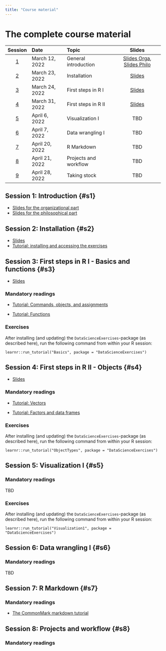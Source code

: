 ```yaml
---
title: "Course material"
---
```



# The complete course material

| **Session** | **Date**      | **Topic**           | **Slides**|
|:-----------:|:--------------|:--------------------|:-------------:|
|   [1](#s1)  | March 12, 2022| General introduction| [Slides Orga](slides/T1-1-Introduction.pdf), [Slides Philo](slides/T1-1-Introduction.pdf)   |
|   [2](#s2)  | March 23, 2022| Installation        | [Slides](slides/T2-Installation.pdf)           |
|   [3](#s3)  | March 24, 2022| First steps in R I  | [Slides](slides/T3-Basics-Functions.pdf)           |
|   [4](#s4)  | March 31, 2022| First steps in R II | [Slides](slides/T4-Objects.pdf)           |
|   [5](#s5)  | April 6, 2022 | Visualization I     | TBD           |
|   [6](#s6)  | April 7, 2022 | Data wrangling I    | TBD           |
|   [7](#s7)  | April 20, 2022 | R Markdown          | TBD           |
|   [8](#s8)  | April 21, 2022 | Projects and workflow | TBD           |
|   [9](#s9)  | April 28, 2022 | Taking stock       | TBD           |

## Session 1: Introduction {#s1}

- [Slides for the organizational part](slides/T1-1-Introduction.pdf)
- [Slides for the philosophical part](slides/T1-1-Introduction.pdf)

## Session 2: Installation {#s2}

- [Slides](slides/T2-Installation.pdf)
- [Tutorial: installing and accessing the exercises]()

## Session 3: First steps in R I - Basics and functions {#s3}

- [Slides](slides/T3-Basics-Functions.pdf)


### Mandatory readings

- [Tutorial: Commands, objects, and assignments](/post/first-steps/)

- [Tutorial: Functions](/post/object-types-func/)

### Exercises

After installing (and updating) the `DataScienceExercises`-package 
(as described here), run the following command from within your R session:

```
learnr::run_tutorial("Basics", package = "DataScienceExercises")
```

## Session 4: First steps in R II - Objects {#s4}

- [Slides](slides/T4-Objects.pdf)

### Mandatory readings

- [Tutorial: Vectors](/post/object-types-vec/)

- [Tutorial: Factors and data frames](/post/object-types-adv/)

### Exercises

After installing (and updating) the `DataScienceExercises`-package 
(as described here), run the following command from within your R session:

```
learnr::run_tutorial("ObjectTypes", package = "DataScienceExercises")
```

## Session 5: Visualization I {#s5}

### Mandatory readings
TBD

### Exercises

After installing (and updating) the `DataScienceExercises`-package 
(as described here), run the following command from within your R session:

```
learnr::run_tutorial("Visualization1", package = "DataScienceExercises")
```

## Session 6: Data wrangling I {#s6}

### Mandatory readings
TBD

## Session 7: R Markdown {#s7}

### Mandatory readings

- [The CommonMark markdown tutorial](https://commonmark.org/help/tutorial/)

## Session 8: Projects and workflow {#s8}

### Mandatory readings


